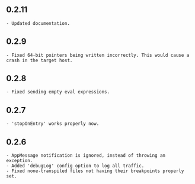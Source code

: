 ## 0.2.11
    - Updated documentation.

## 0.2.9
    - Fixed 64-bit pointers being written incorrectly. This would cause a crash in the target host.

## 0.2.8
    - Fixed sending empty eval expressions.

## 0.2.7

    - 'stopOnEntry' works properly now. 

## 0.2.6

    - AppMessage notification is ignored, instead of throwing an exception.
    - Added 'debugLog' config option to log all traffic.
    - Fixed none-transpiled files not having their breakpoints properly set.
